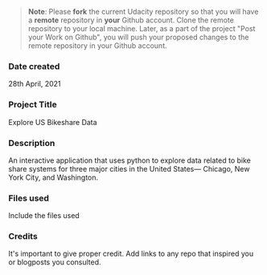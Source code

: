 >**Note**: Please **fork** the current Udacity repository so that you will have a **remote** repository in **your** Github account. Clone the remote repository to your local machine. Later, as a part of the project "Post your Work on Github", you will push your proposed changes to the remote repository in your Github account.

### Date created
28th April, 2021

### Project Title
Explore US Bikeshare Data  

### Description
An interactive application that uses python to explore data related to bike share systems for three major cities in the United States— Chicago, New York City, and Washington. 

### Files used
Include the files used

### Credits
It's important to give proper credit. Add links to any repo that inspired you or blogposts you consulted.
